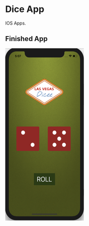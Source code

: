 # Dice App
IOS Apps.

## Finished App
<img src="https://github.com/myselfHimanshu/IOS-Apps/blob/master/Images/dicee.png" width="250" height="550">
